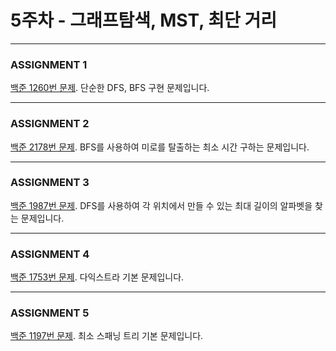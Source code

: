 # 5주차 - 그래프탐색, MST, 최단 거리

-------------------------

### ASSIGNMENT 1

[백준 1260번 문제](https://www.acmicpc.net/problem/1260). 단순한 DFS, BFS 구현 문제입니다.

-------------------------

### ASSIGNMENT 2

[백준 2178번 문제](https://www.acmicpc.net/problem/2178). BFS를 사용하여 미로를 탈출하는 최소 시간 구하는 문제입니다.

-------------------------

### ASSIGNMENT 3

[백준 1987번 문제](https://www.acmicpc.net/problem/1987). DFS를 사용하여 각 위치에서 만들 수 있는 최대 길이의 알파벳을 찾는 문제입니다.

-------------------------

### ASSIGNMENT 4

[백준 1753번 문제](https://www.acmicpc.net/problem/1753). 다익스트라 기본 문제입니다.

--------------------------

### ASSIGNMENT 5

[백준 1197번 문제](https://www.acmicpc.net/problem/1197). 최소 스패닝 트리 기본 문제입니다.

